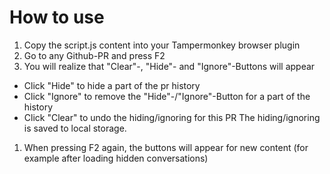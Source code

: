 # How to use
1. Copy the script.js content into your Tampermonkey browser plugin
1. Go to any Github-PR and press F2
1. You will realize that "Clear"-, "Hide"- and "Ignore"-Buttons will appear
* Click "Hide" to hide a part of the pr history
* Click "Ignore" to remove the "Hide"-/"Ignore"-Button for a part of the history
* Click "Clear" to undo the hiding/ignoring for this PR
The hiding/ignoring is saved to local storage.
1. When pressing F2 again, the buttons will appear for new content (for example after loading hidden conversations)

